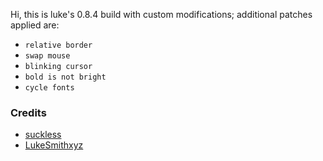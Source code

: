 Hi, this is luke's 0.8.4 build with custom modifications; additional patches applied are:

- `relative border`
- `swap mouse`
- `blinking cursor`
- `bold is not bright`
- `cycle fonts`

### Credits

- [suckless](https://st.suckless.org)
- [LukeSmithxyz](https://github.com/lukesmithxyz/st)
